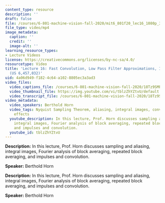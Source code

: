 ```yaml
---
content_type: resource
description: ''
draft: false
file: /courses/6-801-machine-vision-fall-2020/mit6_801f20_lec16_1080p_360p_16_9.mp4
file_type: video/mp4
image_metadata:
  caption: ''
  credit: ''
  image-alt: ''
learning_resource_types:
- Lecture Videos
license: https://creativecommons.org/licenses/by-nc-sa/4.0/
resourcetype: Video
title: 'Lecture 16: Fast Convolution, Low Pass Filter Approximations, Integral Images
  (US 6,457,032)'
uid: 4a06d949-f182-4c64-a102-8805ec3a3ad3
video_files:
  video_captions_file: /courses/6-801-machine-vision-fall-2020/18Tz9SMPU50GRZXbSSXQbIc197qnxKJH7_transcript.webvtt
  video_thumbnail_file: https://img.youtube.com/vi/tblzZhYZtvU/default.jpg
  video_transcript_file: /courses/6-801-machine-vision-fall-2020/18Tz9SMPU50GRZXbSSXQbIc197qnxKJH7_transcript.pdf
video_metadata:
  video_speakers: Berthold Horn
  video_tags: Nyquist Sampling Theorem, aliasing, integral images, convolution, warping
    effects
  youtube_description: In this lecture, Prof. Horn discusses sampling and aliasing,
    integral images, Fourier analysis of block averaging, repeated block averaging,
    and impulses and convolution.
  youtube_id: tblzZhYZtvU
---
```

**Description:** In this lecture, Prof. Horn discusses sampling and aliasing, integral images, Fourier analysis of block averaging, repeated block averaging, and impulses and convolution.

**Speaker:** Berthold Horn

**Description:** In this lecture, Prof. Horn discusses sampling and aliasing, integral images, Fourier analysis of block averaging, repeated block averaging, and impulses and convolution.

**Speaker:** Berthold Horn

